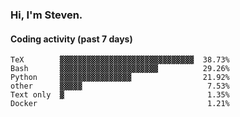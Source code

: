 ### Hi, I'm Steven.

#### Coding activity (past 7 days)
```
TeX        ▓▓▓▓▓▓▓▓▓▓▓▓▓▓▓▓▓▓▓▓▓▓▓▓▓▓▓▓▓▓  38.73%
Bash       ▓▓▓▓▓▓▓▓▓▓▓▓▓▓▓▓▓▓▓▓▓▓          29.26%
Python     ▓▓▓▓▓▓▓▓▓▓▓▓▓▓▓▓                21.92%
other      ▓▓▓▓▓                            7.53%
Text only  ▓                                1.35%
Docker                                      1.21%
```
